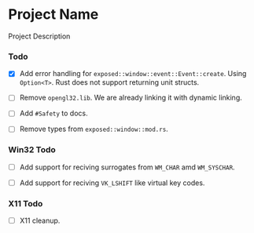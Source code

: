 # Project Name
Project Description

### Todo
- [X] Add error handling for `exposed::window::event::Event::create`. Using `Option<T>`. Rust does not support returning unit structs.
  
- [ ] Remove `opengl32.lib`. We are already linking it with dynamic linking.

- [ ] Add `#Safety` to docs. 

- [ ] Remove types from `exposed::window::mod.rs`.

### Win32 Todo

- [ ] Add support for reciving surrogates from `WM_CHAR` amd `WM_SYSCHAR`.

- [ ] Add support for reciving `VK_LSHIFT` like virtual key codes.
 
### X11 Todo

- [ ] X11 cleanup.